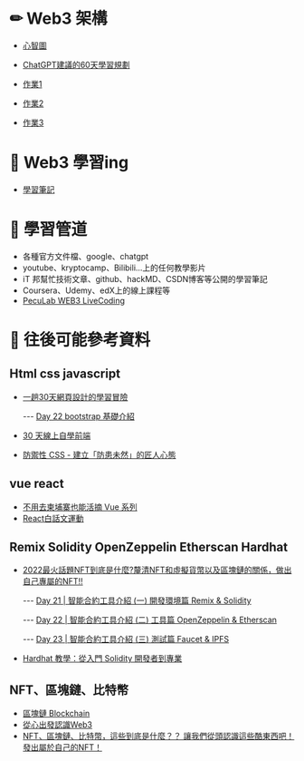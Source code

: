 # ✏ Web3 架構
* [心智圖](https://gitmind.com/app/docs/ma0tsnuy)

* [ChatGPT建議的60天學習規劃](https://github.com/chenangel89/SAD/blob/main/chatgpt_recommend.md)

* [作業1](https://drive.google.com/file/d/1fVIOfzghLxCgdfLHIXDEjJFVBh5hwXDE/view?usp=sharing)
* [作業2](https://drive.google.com/file/d/1c-ASpnHy0qf42oCNhKOGGYXEazEDpXJq/view?usp=sharing)
* [作業3](https://drive.google.com/file/d/1-tb_K7gdxoEDG8wRXBo5sSwyqwYheX9h/view?usp=share_link)

# 📖 Web3 學習ing
* [學習筆記](https://github.com/chenangel89/SAD/blob/main/web3%20start%20learning.md)



# 🔑 學習管道
* 各種官方文件檔、google、chatgpt
* youtube、kryptocamp、Bilibili...上的任何教學影片
* iT 邦幫忙技術文章、github、hackMD、CSDN博客等公開的學習筆記
* Coursera、Udemy、edX上的線上課程等
* [PecuLab WEB3 LiveCoding](https://www.youtube.com/playlist?list=PLH3VeiMX0ckiCqHLpLIBOMXQRtF_Vs3Eo)


# 📘 往後可能參考資料

## Html css javascript
* [一趟30天網頁設計的學習冒險](https://ithelp.ithome.com.tw/users/20151470/ironman/5658?page=3)

  --- [Day 22 bootstrap 基礎介紹](https://ithelp.ithome.com.tw/articles/10305708)  
* [30 天線上自學前端](https://ithelp.ithome.com.tw/users/20151588/ironman/5452)
* [防禦性 CSS - 建立「防患未然」的匠人心態](https://ithelp.ithome.com.tw/users/20111490/ironman/4952?page=3)

## vue react
* [不用去柬埔寨也能活摘 Vue 系列](https://ithelp.ithome.com.tw/users/20141148/ironman/5303)
* [React白話文運動](https://ithelp.ithome.com.tw/articles/10290610)

## Remix Solidity OpenZeppelin Etherscan Hardhat
* [2022最火話題NFT到底是什麼?釐清NFT和虛擬貨幣以及區塊鏈的關係，做出自己專屬的NFT!!](https://ithelp.ithome.com.tw/users/20152558/ironman/5765?page=3)

     --- [Day 21 | 智能合約工具介紹 (一) 開發環境篇 Remix & Solidity](https://ithelp.ithome.com.tw/articles/10302299)

     --- [Day 22 | 智能合約工具介紹 (二) 工具篇 OpenZeppelin & Etherscan](https://ithelp.ithome.com.tw/articles/10302835)

     --- [Day 23 | 智能合約工具介紹 (三) 測試篇 Faucet & IPFS](https://ithelp.ithome.com.tw/articles/10303354)
* [Hardhat 教學：從入門 Solidity 開發者到專業](https://hackmd.io/@SVMGKOLoRDqczI3S4lKC9Q/rk4w5kKu9)

## NFT、區塊鏈、比特幣
* [區塊鏈 Blockchain](https://ithelp.ithome.com.tw/users/20152174/ironman/5724?page=2)
* [從心出發認識Web3](https://ithelp.ithome.com.tw/users/20152357/ironman/5726?page=3)
* [NFT、區塊鏈、比特幣，這些到底是什麼？？ 讓我們從頭認識這些酷東西吧！ 發出屬於自己的NFT！](https://ithelp.ithome.com.tw/users/20152537/ironman/5764)
